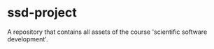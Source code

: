 # ssd-project
A repository that contains all assets of the course 'scientific software development'.
